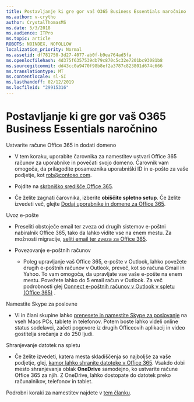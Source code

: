 ```yaml
---
title: Postavljanje ki gre gor vaš O365 Business Essentials naročnino
ms.author: v-crytho
author: CrystalThomasMS
ms.date: 5/3/2018
ms.audience: ITPro
ms.topic: article
ROBOTS: NOINDEX, NOFOLLOW
localization_priority: Normal
ms.assetid: df781750-3d27-4077-ab0f-b9ea764ad5fa
ms.openlocfilehash: 4d375f6357539db79c870c5c32e7201bc93081b8
ms.sourcegitcommit: dd43cc0a9470f98b8ef2a3787c823801d674c666
ms.translationtype: MT
ms.contentlocale: sl-SI
ms.lasthandoff: 02/12/2019
ms.locfileid: "29915316"
---
```

# <a name="setting-up-your-o365-business-essentials-subscription"></a>Postavljanje ki gre gor vaš O365 Business Essentials naročnino

Ustvarite račune Office 365 in dodati domeno
  
- V tem koraku, uporabite čarovnika za namestitev ustvari Office 365 računov za uporabnike in povečati svojo domeno. Čarovnik vam omogoča, da prilagodite posameznika uporabniški ID in e-pošto za vaše podjetje, kot [rob@contoso.com](mailto:rob@contoso.com).
    
- Pojdite na [skrbniško središče Office 365](https://login.partner.microsoftonline.cn/).
    
- Če želite zagnati čarovnika, izberite **obiščite spletno setup**. Če želite izvedeti več, glejte [Dodaj uporabnike in domene za Office 365](https://support.office.com/Article/Add-users-and-domain-to-Office-365-6383f56d-3d09-4dcb-9b41-b5f5a5efd611).
    
Uvoz e-pošte
  
- Preseliti obstoječe email ter zveza od drugih sistemov e-poštni nabiralnik Office 365, tako da lahko vidite vse na enem mestu. Za možnosti migracije, [seliti email ter zveza za Office 365](https://support.office.com/Article/Migrate-email-and-contacts-to-Office-365-a3e3bddb-582e-4133-8670-e61b9f58627e).
    
- Povezovanje e-poštnih računov
    
  - Poleg upravljanje vaš Office 365, e-pošte v Outlook, lahko povežete drugih e-poštnih računov v Outlook, preveč, kot so računa Gmail in Yahoo. To vam omogoča, da upravljate vse vaše e-pošte na enem mestu. Povežete lahko do 5 email račun v Outlook. Za več podrobnosti glej [Connect e-poštnih računov v Outlook v spletu (Office 365)](https://support.office.com/Article/Connect-email-accounts-in-Outlook-on-the-web-Office-365-d7012ff0-924f-4f78-8aca-c3912d886c4d) . 
    
Namestite Skype za poslovne
  
- Vi in člani skupine lahko [prenesete in namestite Skype za poslovanje](https://support.office.com/Article/download-and-install-Skype-for-Business-8a0d4da8-9d58-44f9-9759-5c8f340cb3fb) na vseh Macs PCs, tablete in telefonov. Potem boste lahko videli online status sodelavci, začeti pogovore iz drugih Officeovih aplikacij in video gostitelja srečanja z do 250 ljudi. 
    
Shranjevanje datotek na spletu
  
- Če želite izvedeti, katera mesta skladiščenja so najboljše za vaše podjetje, glej, [kamor lahko shranite datoteke v Office 365](https://support.office.com/article/c7c20284-bc94-47f4-9728-d28e9daf0790.aspx). Vsakdo dobi mesto shranjevanja oblak **OneDrive** samodejno, ko ustvarite račune Office 365 za njih. Z OneDrive, lahko dostopate do datotek preko računalnikov, telefonov in tablet. 
    
Podrobni koraki za namestitev najdete v [tem članku](https://support.office.com/Article/set-up-Office-365-for-business-6a3a29a0-e616-4713-99d1-15eda62d04fa#ID0EAAAABAAA=Business_Essentials).
  

